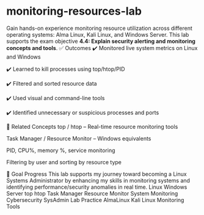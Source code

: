 # monitoring-resources-lab
Gain hands-on experience monitoring resource utilization across different operating systems: Alma Linux, Kali Linux, and Windows Server. This lab supports the exam objective **4.4: Explain security alerting and monitoring concepts and tools**.
✅ Outcomes
✔️ Monitored live system metrics on Linux and Windows

✔️ Learned to kill processes using top/htop/PID

✔️ Filtered and sorted resource data

✔️ Used visual and command-line tools

✔️ Identified unnecessary or suspicious processes and ports

📘 Related Concepts
top / htop – Real-time resource monitoring tools

Task Manager / Resource Monitor – Windows equivalents

PID, CPU%, memory %, service monitoring

Filtering by user and sorting by resource type

📍 Goal Progress
This lab supports my journey toward becoming a Linux Systems Administrator by enhancing my skills in monitoring systems and identifying performance/security anomalies in real time.
Linux Windows Server top htop Task Manager Resource Monitor System Monitoring Cybersecurity SysAdmin Lab Practice AlmaLinux Kali Linux Monitoring Tools
